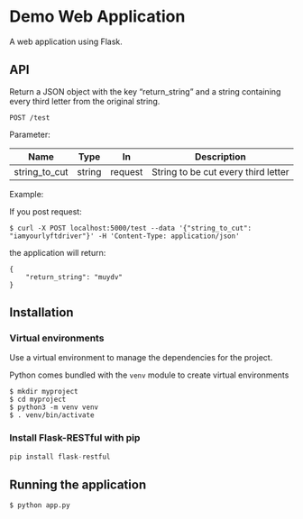 # Demo Web Application

A web application using Flask.

## API

Return a JSON object with the key “return_string” and a string containing every third letter from the original string.
```
POST /test
```

Parameter:

| Name         | Type | In    | Description                        |
| -------------|------|-------| -----------------------------------|
| string_to_cut|string|request| String to be cut every third letter|

Example:

If you post request:
```shell script
$ curl -X POST localhost:5000/test --data '{"string_to_cut": "iamyourlyftdriver"}' -H 'Content-Type: application/json'
```

the application will return:
```shell script
{
    "return_string": "muydv"
}
```



## Installation

### Virtual environments
Use a virtual environment to manage the dependencies for the project.

Python comes bundled with the `venv` module to create virtual environments

```shell script
$ mkdir myproject
$ cd myproject
$ python3 -m venv venv
$ . venv/bin/activate
```

### Install Flask-RESTful with pip
```python
pip install flask-restful
```

## Running the application
```shell script
$ python app.py
```



